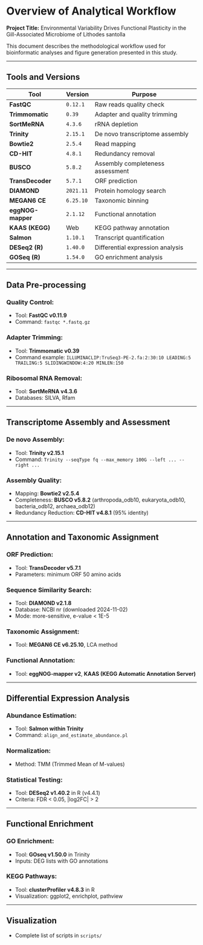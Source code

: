 # Overview of Analytical Workflow
**Project Title:** Environmental Variability Drives Functional Plasticity in the Gill-Associated Microbiome of Lithodes santolla

This document describes the methodological workflow used for bioinformatic analyses and figure generation presented in this study.

---

## Tools and Versions

| Tool             | Version   | Purpose                           |
|------------------|-----------|-----------------------------------|
| **FastQC**       | `0.12.1`  | Raw reads quality check            |
| **Trimmomatic**  | `0.39`    | Adapter and quality trimming       |
| **SortMeRNA**    | `4.3.6`   | rRNA depletion                     |
| **Trinity**      | `2.15.1`  | De novo transcriptome assembly     |
| **Bowtie2**      | `2.5.4`   | Read mapping                       |
| **CD-HIT**       | `4.8.1`   | Redundancy removal                 |
| **BUSCO**        | `5.8.2`   | Assembly completeness assessment   |
| **TransDecoder** | `5.7.1`   | ORF prediction                     |
| **DIAMOND**      | `2021.11` | Protein homology search            |
| **MEGAN6 CE**    | `6.25.10` | Taxonomic binning                  |
| **eggNOG-mapper**| `2.1.12`  | Functional annotation              |
| **KAAS (KEGG)**  | Web       | KEGG pathway annotation            |
| **Salmon**       | `1.10.1`  | Transcript quantification           |
| **DESeq2 (R)**   | `1.40.0`  | Differential expression analysis    |
| **GOSeq (R)**    | `1.54.0`  | GO enrichment analysis              |

---

## Data Pre-processing

### Quality Control:
- Tool: **FastQC v0.11.9**
- Command: `fastqc *.fastq.gz`

### Adapter Trimming:
- Tool: **Trimmomatic v0.39**
- Command example: `ILLUMINACLIP:TruSeq3-PE-2.fa:2:30:10 LEADING:5 TRAILING:5 SLIDINGWINDOW:4:20 MINLEN:150`

### Ribosomal RNA Removal:
- Tool: **SortMeRNA v4.3.6**
- Databases: SILVA, Rfam

---

##  Transcriptome Assembly and Assessment

### De novo Assembly:
- Tool: **Trinity v2.15.1**
- Command: `Trinity --seqType fq --max_memory 100G --left ... --right ...`

### Assembly Quality:
- Mapping: **Bowtie2 v2.5.4**
- Completeness: **BUSCO v5.8.2** (arthropoda_odb10, eukaryota_odb10, bacteria_odb12, archaea_odb12)
- Redundancy Reduction: **CD-HIT v4.8.1** (95% identity)

---

##  Annotation and Taxonomic Assignment

### ORF Prediction:
- Tool: **TransDecoder v5.7.1**
- Parameters: minimum ORF 50 amino acids

### Sequence Similarity Search:
- Tool: **DIAMOND v2.1.8**
- Database: NCBI nr (downloaded 2024-11-02)
- Mode: more-sensitive, e-value < 1E-5

### Taxonomic Assignment:
- Tool: **MEGAN6 CE v6.25.10**, LCA method

### Functional Annotation:
- Tool: **eggNOG-mapper v2**, **KAAS (KEGG Automatic Annotation Server)**

---

##  Differential Expression Analysis

### Abundance Estimation:
- Tool: **Salmon within Trinity**
- Command: `align_and_estimate_abundance.pl`

### Normalization:
- Method: TMM (Trimmed Mean of M-values)

### Statistical Testing:
- Tool: **DESeq2 v1.40.2** in R (v4.4.1)
- Criteria: FDR < 0.05, |log2FC| > 2

---

##  Functional Enrichment

### GO Enrichment:
- Tool: **GOseq v1.50.0** in Trinity
- Inputs: DEG lists with GO annotations

### KEGG Pathways:
- Tool: **clusterProfiler v4.8.3** in R
- Visualization: ggplot2, enrichplot, pathview

---

## Visualization

- Complete list of scripts in `scripts/`
